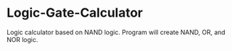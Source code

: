 # Logic-Gate-Calculator
Logic calculator based on NAND logic. Program will create NAND, OR, and NOR logic.
